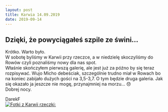 ```yaml
---
layout: post
title: Karwia 14.09.2019
date: 2019-09-14
---
```


## Dzięki, że powyciągałeś szpile ze świni...

Krótko. Warto było.  
W sobotę byliśmy w Karwii przy rzeczce, a w niedzielę skoczyliśmy do Rowów czyli poznaliśmy nowy dla nas spot.  
Właśnie skończyłem pierwszą galerię, ale jest już za późno by się teraz rozpisywać. 
Wujo Micho debeściak, szczególnie trudno miał w Rowach bo na koniec zabijało dużych gości na 3,5-3,7. 
O tym będzie druga galeria. Jak się okazało ja jeszcze nie mogę, przynajmniej na morzu... :disappointed:  
Dobrej nocy.  

DarekF  
[![Fotki z Karwii rzeczki:](http://naspocie.pl/photorama/gallery/2019-09-14-Karwia/pictures/DSCN5170.jpg)](http://naspocie.pl/photorama/gallery/2019-09-14-Karwia/)  
